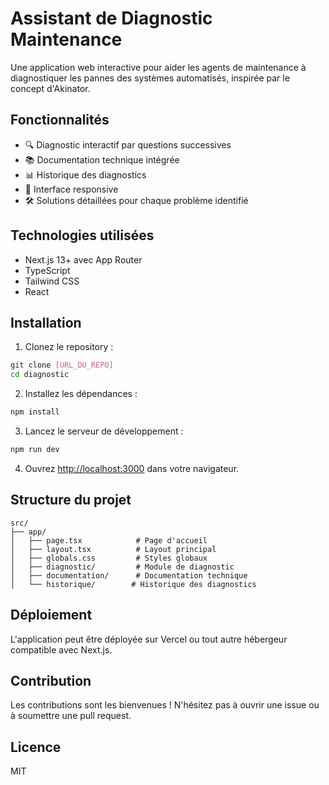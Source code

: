 # Assistant de Diagnostic Maintenance

Une application web interactive pour aider les agents de maintenance à diagnostiquer les pannes des systèmes automatisés, inspirée par le concept d'Akinator.

## Fonctionnalités

- 🔍 Diagnostic interactif par questions successives
- 📚 Documentation technique intégrée
- 📊 Historique des diagnostics
- 📱 Interface responsive
- 🛠 Solutions détaillées pour chaque problème identifié

## Technologies utilisées

- Next.js 13+ avec App Router
- TypeScript
- Tailwind CSS
- React

## Installation

1. Clonez le repository :
```bash
git clone [URL_DU_REPO]
cd diagnostic
```

2. Installez les dépendances :
```bash
npm install
```

3. Lancez le serveur de développement :
```bash
npm run dev
```

4. Ouvrez [http://localhost:3000](http://localhost:3000) dans votre navigateur.

## Structure du projet

```
src/
├── app/
│   ├── page.tsx            # Page d'accueil
│   ├── layout.tsx          # Layout principal
│   ├── globals.css         # Styles globaux
│   ├── diagnostic/         # Module de diagnostic
│   ├── documentation/      # Documentation technique
│   └── historique/        # Historique des diagnostics
```

## Déploiement

L'application peut être déployée sur Vercel ou tout autre hébergeur compatible avec Next.js.

## Contribution

Les contributions sont les bienvenues ! N'hésitez pas à ouvrir une issue ou à soumettre une pull request.

## Licence

MIT
